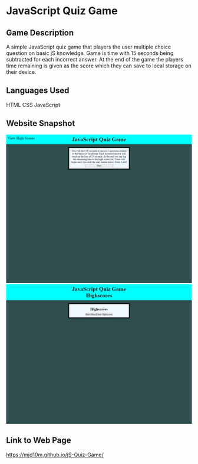 # JavaScript Quiz Game

## Game Description
A simple JavaScript quiz game that players the user multiple choice question on basic jS knowledge.  Game is time with 15 seconds being subtracted for each incorrect answer.  At the end of the game the players time remaining is given as the score which they can save to local storage on their device. 
## Languages Used
HTML
CSS
JavaScript
## Website Snapshot
 ![](assets/images/Main-Page.png)
 ![](assets/images/Highscores-Page.png)
## Link to Web Page
https://mjd10m.github.io/jS-Quiz-Game/

